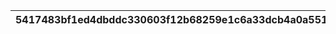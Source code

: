 |5417483bf1ed4dbddc330603f12b68259e1c6a33dcb4a0a55136a408f5307a3a|34e8b7d32b9bae3f1016d91bd73efc5a30864a491d17967beec84b24483782f0|6eaa8cb722c3eb4f9a7be276fff1d3da16e9f17312c1258e15c3723b6297b008|217d139f4d3f67331efec655bf4ca0ec8017d8a6a1412c97daca20981c246bb0|4a13cfdbc555b2584dae96e331a43617e160e36abd6cca01a286ba404ce62880|a055a3e7a2b5da91053a8ce9518ba11e898b5f417ed5502e8effc250623d8a20|7773272e59ede4cd886c66692f9669a8fd949dfb1ca5f0c81b675ed8bc84e1eb|1836dd51c739c4fc1660ff44d4df183684de8f2a40374216e768011b495cba60|3dc7138a87f0c0b2a431c8b5811ac33bae3e7dd6641a8743eeebc31d8bc70997|1cdec47611697b200fb7632ebe3dbd310a7ba17c32603da18b24ad9ea966115c|b9185eb41394baaa441a6a534f16bdd1f0458df3ee7b15ee91ae1bcf88e1ad17|
| --- | --- | --- | --- | --- | --- | --- | --- | --- | --- | --- |